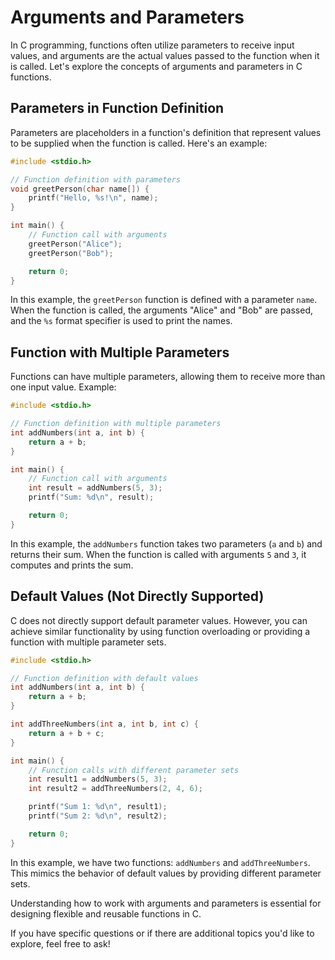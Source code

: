 # Arguments and Parameters

In C programming, functions often utilize parameters to receive input values, and arguments are the actual values passed
to the function when it is called. Let's explore the concepts of arguments and parameters in C functions.

## Parameters in Function Definition

Parameters are placeholders in a function's definition that represent values to be supplied when the function is called.
Here's an example:

```c
#include <stdio.h>

// Function definition with parameters
void greetPerson(char name[]) {
    printf("Hello, %s!\n", name);
}

int main() {
    // Function call with arguments
    greetPerson("Alice");
    greetPerson("Bob");

    return 0;
}
```

In this example, the `greetPerson` function is defined with a parameter `name`. When the function is called, the
arguments "Alice" and "Bob" are passed, and the `%s` format specifier is used to print the names.

## Function with Multiple Parameters

Functions can have multiple parameters, allowing them to receive more than one input value. Example:

```c
#include <stdio.h>

// Function definition with multiple parameters
int addNumbers(int a, int b) {
    return a + b;
}

int main() {
    // Function call with arguments
    int result = addNumbers(5, 3);
    printf("Sum: %d\n", result);

    return 0;
}
```

In this example, the `addNumbers` function takes two parameters (`a` and `b`) and returns their sum. When the function
is called with arguments `5` and `3`, it computes and prints the sum.

## Default Values (Not Directly Supported)

C does not directly support default parameter values. However, you can achieve similar functionality by using function
overloading or providing a function with multiple parameter sets.

```c
#include <stdio.h>

// Function definition with default values
int addNumbers(int a, int b) {
    return a + b;
}

int addThreeNumbers(int a, int b, int c) {
    return a + b + c;
}

int main() {
    // Function calls with different parameter sets
    int result1 = addNumbers(5, 3);
    int result2 = addThreeNumbers(2, 4, 6);

    printf("Sum 1: %d\n", result1);
    printf("Sum 2: %d\n", result2);

    return 0;
}
```

In this example, we have two functions: `addNumbers` and `addThreeNumbers`. This mimics the behavior of default values
by providing different parameter sets.

Understanding how to work with arguments and parameters is essential for designing flexible and reusable functions in C.

If you have specific questions or if there are additional topics you'd like to explore, feel free to ask!